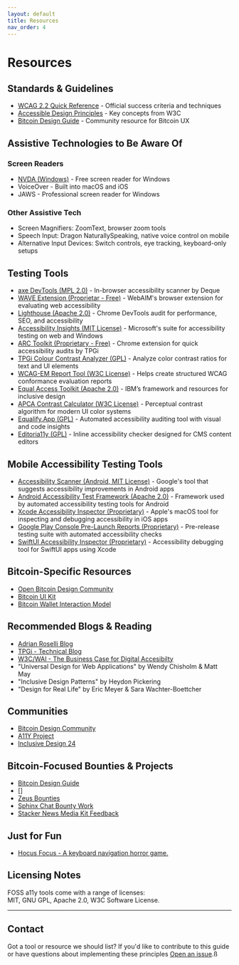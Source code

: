 ```yaml
---
layout: default
title: Resources
nav_order: 4
---
```


# Resources

## Standards & Guidelines

- [WCAG 2.2 Quick Reference](https://www.w3.org/WAI/WCAG22/quickref/) - Official success criteria and techniques
- [Accessible Design Principles](https://www.w3.org/WAI/fundamentals/accessibility-principles/) - Key concepts from W3C
- [Bitcoin Design Guide](https://bitcoin.design/) - Community resource for Bitcoin UX

## Assistive Technologies to Be Aware Of

### Screen Readers
- [NVDA (Windows)](https://www.nvaccess.org/) - Free screen reader for Windows
- VoiceOver - Built into macOS and iOS
- JAWS - Professional screen reader for Windows

### Other Assistive Tech
- Screen Magnifiers: ZoomText, browser zoom tools
- Speech Input: Dragon NaturallySpeaking, native voice control on mobile
- Alternative Input Devices: Switch controls, eye tracking, keyboard-only setups

## Testing Tools

- [axe DevTools (MPL 2.0)](https://www.deque.com/axe/) - In-browser accessibility scanner by Deque
- [WAVE Extension (Proprietar - Free)](https://wave.webaim.org/extension/) - WebAIM's browser extension for evaluating web accessibility
- [Lighthouse (Apache 2.0)](https://developers.google.com/web/tools/lighthouse) - Chrome DevTools audit for performance, SEO, and accessibility
- [Accessibility Insights (MIT License)](https://accessibilityinsights.io/) - Microsoft's suite for accessibility testing on web and Windows
- [ARC Toolkit (Proprietary - Free)](https://www.tpgi.com/arc-platform/arc-toolkit/) - Chrome extension for quick accessibility audits by TPGi
- [TPGi Colour Contrast Analyzer (GPL)](https://www.tpgi.com/color-contrast-checker/) - Analyze color contrast ratios for text and UI elements
- [WCAG-EM Report Tool (W3C License)](https://www.w3.org/WAI/eval/report-tool/) - Helps create structured WCAG conformance evaluation reports
- [Equal Access Toolkit (Apache 2.0)](https://www.ibm.com/able/toolkit) - IBM’s framework and resources for inclusive design
- [APCA Contrast Calculator (W3C License)](https://www.myndex.com/APCA/) - Perceptual contrast algorithm for modern UI color systems
- [Equalify.App (GPL)](https://equalify.app) - Automated accessibility auditing tool with visual and code insights
- [Editoria11y (GPL)](https://editoria11y.thoughtbot.com) - Inline accessibility checker designed for CMS content editors

## Mobile Accessibility Testing Tools

- [Accessibility Scanner (Android, MIT License)](https://github.com/google/accessibility-test-framework) - Google's tool that suggests accessibility improvements in Android apps
- [Android Accessibility Test Framework (Apache 2.0)](https://github.com/google/Accessibility-Test-Framework-for-Android) - Framework used by automated accessibility testing tools for Android
- [Xcode Accessibility Inspector (Proprietary)](https://developer.apple.com/documentation/accessibility) - Apple's macOS tool for inspecting and debugging accessibility in iOS apps
- [Google Play Console Pre-Launch Reports (Proprietary)](https://support.google.com/googleplay/android-developer/answer/7002270) - Pre-release testing suite with automated accessibility checks
- [SwiftUI Accessibility Inspector (Proprietary)](https://developer.apple.com/videos/play/wwdc2020/10653/) - Accessibility debugging tool for SwiftUI apps using Xcode



## Bitcoin-Specific Resources

- [Open Bitcoin Design Community](https://github.com/BitcoinDesign/Meta)
- [Bitcoin UI Kit](https://www.figma.com/community/file/916680391812923706/bitcoin-ui-kit)
- [Bitcoin Wallet Interaction Model](https://bitcoin.design/guide/daily-spending-wallet/wallet-interaction-model/)

## Recommended Blogs & Reading

- [Adrian Roselli Blog](https://adrianroselli.com/)
- [TPGi - Technical Blog](https://www.tpgi.com/technical/)
- [W3C/WAI - The Business Case for Digital Accesibilty](https://www.w3.org/WAI/business-case/)
- "Universal Design for Web Applications" by Wendy Chisholm & Matt May
- "Inclusive Design Patterns" by Heydon Pickering
- "Design for Real Life" by Eric Meyer & Sara Wachter-Boettcher

## Communities

- [Bitcoin Design Community](https://bitcoin.design/community/)
- [A11Y Project](https://www.a11yproject.com/)
- [Inclusive Design 24](https://inclusivedesign24.org/)

## Bitcoin-Focused Bounties & Projects

- [Bitcoin Design Guide](https://bitcoin.design/guide/)
- []
- [Zeus Bounties](https://github.com/ZeusLN/zeus/blob/master/docs/Bounties.md#accessibility-fixes)
- [Sphinx Chat Bounty Work](https://github.com/stakwork/sphinx-tribes-frontend/issues/1040)
- [Stacker News Media Kit Feedback](https://github.com/stackernews/stacker.news/issues/1922)

## Just for Fun

- [Hocus Focus - A keyboard navigation horror game.](https://jekyll-themes.com/hteumeuleu/hocus-focus)

## Licensing Notes

FOSS a11y tools come with a range of licenses:  
MIT, GNU GPL, Apache 2.0, W3C Software License.

---

## Contact

Got a tool or resource we should list? If you'd like to contribute to this guide or have questions about implementing these principles [Open an issue](https://github.com/jason-me/bitcoin-universal-design/issues).ß